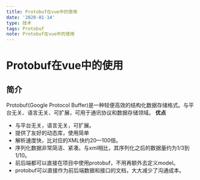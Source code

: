 ```yaml
---
title: Protobuf在vue中的使用
date: '2020-01-14'
type: 技术
tags: Protobuf
note: Protobuf在vue中的使用
---
```

# Protobuf在vue中的使用

## 简介
Protobuf(Google Protocol Buffer)是一种轻便高效的结构化数据存储格式。与平台无关、语言无关、可扩展，可用于通讯协议和数据存储领域。
**优点**
+ 与平台无关，语言无关，可扩展。
+ 提供了友好的动态库，使用简单
+ 解析速度快，比对应的XML快约20—100倍。
+ 序列化数据非常简洁、紧凑。与xml相比，其序列化之后的数据量约为1/3到1/10。
+ 前后端都可以直接在项目中使用protobuf，不用再额外去定义model。
+ protobuf可以直接作为前后端数据和接口的文档，大大减少了沟通成本。